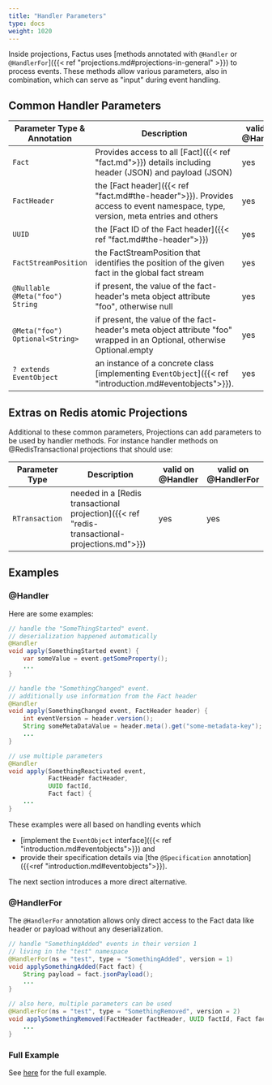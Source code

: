 ```yaml
---
title: "Handler Parameters"
type: docs
weight: 1020
---
```


Inside projections, Factus uses [methods annotated with `@Handler` or `@HandlerFor`]({{< ref "projections.md#projections-in-general" >}})
to process events. These methods allow various parameters, also in combination, which can serve as "input" during event handling.

## Common Handler Parameters

| Parameter Type & Annotation      | Description                                                                                                                    | valid on @Handler | valid on @HandlerFor |
| -------------------------------- | ------------------------------------------------------------------------------------------------------------------------------ | ----------------- | -------------------- |
| `Fact`                           | Provides access to all [Fact]({{< ref "fact.md">}}) details including header (JSON) and payload (JSON)                         | yes               | yes                  |
| `FactHeader`                     | the [Fact header]({{< ref "fact.md#the-header">}}). Provides access to event namespace, type, version, meta entries and others | yes               | yes                  |
| `UUID`                           | the [Fact ID of the Fact header]({{< ref "fact.md#the-header">}})                                                              | yes               | yes                  |
| `FactStreamPosition`             | the FactStreamPosition that identifies the position of the given fact in the global fact stream                                | yes               | yes                  |
| `@Nullable @Meta("foo") String`  | if present, the value of the fact-header's meta object attribute "foo", otherwise null                                         | yes               | yes                  |
| `@Meta("foo") Optional<String> ` | if present, the value of the fact-header's meta object attribute "foo" wrapped in an Optional, otherwise Optional.empty        | yes               | yes                  |
| `? extends EventObject`          | an instance of a concrete class [implementing `EventObject`]({{< ref "introduction.md#eventobjects">}}).                       | yes               | no                   |

## Extras on Redis atomic Projections

Additional to these common parameters, Projections can add parameters to be used by handler methods.
For instance handler methods on @RedisTransactional projections that should use:

| Parameter Type | Description                                                                                   | valid on @Handler | valid on @HandlerFor |
| -------------- | --------------------------------------------------------------------------------------------- | ----------------- | -------------------- |
| `RTransaction` | needed in a [Redis transactional projection]({{< ref "redis-transactional-projections.md">}}) | yes               | yes                  |

## Examples

### @Handler

Here are some examples:

```java
// handle the "SomeThingStarted" event.
// deserialization happened automatically
@Handler
void apply(SomethingStarted event) {
    var someValue = event.getSomeProperty();
    ...
}

// handle the "SomethingChanged" event.
// additionally use information from the Fact header
@Handler
void apply(SomethingChanged event, FactHeader header) {
    int eventVersion = header.version();
    String someMetaDataValue = header.meta().get("some-metadata-key");
    ...
}

// use multiple parameters
@Handler
void apply(SomethingReactivated event,
           FactHeader factHeader,
           UUID factId,
           Fact fact) {
    ...
}
```

These examples were all based on handling events which

- [implement the `EventObject` interface]({{< ref "introduction.md#eventobjects">}}) and
- provide their specification details via [the `@Specification` annotation]({{<ref "introduction.md#eventobjects">}}).

The next section introduces a more direct alternative.

### @HandlerFor

The `@HandlerFor` annotation allows only direct access to the Fact data like header or payload without any deserialization.

```java
// handle "SomethingAdded" events in their version 1
// living in the "test" namespace
@HandlerFor(ns = "test", type = "SomethingAdded", version = 1)
void applySomethingAdded(Fact fact) {
    String payload = fact.jsonPayload();
    ...
}

// also here, multiple parameters can be used
@HandlerFor(ns = "test", type = "SomethingRemoved", version = 2)
void applySomethingRemoved(FactHeader factHeader, UUID factId, Fact fact) {
    ...
}
```

### Full Example

See [here](https://github.com/factcast/factcast/blob/main/factcast-itests/factcast-itests-factus/src/test/java/org/factcast/itests/factus/FactusVariousHandlerParametersDemoITest.java) for the full example.
